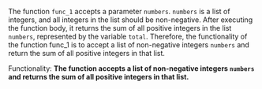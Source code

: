 The function `func_1` accepts a parameter `numbers`. `numbers` is a list of integers, and all integers in the list should be non-negative. After executing the function body, it returns the sum of all positive integers in the list `numbers`, represented by the variable `total`. Therefore, the functionality of the function func_1 is to accept a list of non-negative integers `numbers` and return the sum of all positive integers in that list.

Functionality: **The function accepts a list of non-negative integers `numbers` and returns the sum of all positive integers in that list.**